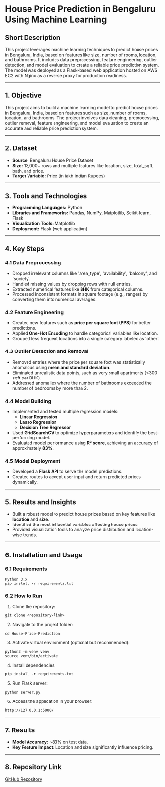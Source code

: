 # House Price Prediction in Bengaluru Using Machine Learning

## Short Description
This project leverages machine learning techniques to predict house prices in Bengaluru, India, based on features like size, number of rooms, location, and bathrooms. It includes data preprocessing, feature engineering, outlier detection, and model evaluation to create a reliable price prediction system. The model was deployed as a Flask-based web application hosted on AWS EC2 with Nginx as a reverse proxy for production readiness.

---

## 1. Objective
This project aims to build a machine learning model to predict house prices in Bengaluru, India, based on features such as size, number of rooms, location, and bathrooms. The project involves data cleaning, preprocessing, outlier removal, feature engineering, and model evaluation to create an accurate and reliable price prediction system.

---

## 2. Dataset
- **Source:** Bengaluru House Price Dataset
- **Size:** 13,000+ rows and multiple features like location, size, total_sqft, bath, and price.
- **Target Variable:** Price (in lakh Indian Rupees)

---

## 3. Tools and Technologies
- **Programming Languages:** Python
- **Libraries and Frameworks:** Pandas, NumPy, Matplotlib, Scikit-learn, Flask
- **Visualization Tools:** Matplotlib
- **Deployment:** Flask (web application)

---

## 4. Key Steps
### 4.1 Data Preprocessing
- Dropped irrelevant columns like 'area_type', 'availability', 'balcony', and 'society'.
- Handled missing values by dropping rows with null entries.
- Extracted numerical features like **BHK** from categorical columns.
- Processed inconsistent formats in square footage (e.g., ranges) by converting them into numerical averages.

### 4.2 Feature Engineering
- Created new features such as **price per square foot (PPS)** for better predictions.
- Applied **One-Hot Encoding** to handle categorical variables like location.
- Grouped less frequent locations into a single category labeled as 'other'.

### 4.3 Outlier Detection and Removal
- Removed entries where the price per square foot was statistically anomalous using **mean and standard deviation**.
- Eliminated unrealistic data points, such as very small apartments (<300 sqft per BHK).
- Addressed anomalies where the number of bathrooms exceeded the number of bedrooms by more than 2.

### 4.4 Model Building
- Implemented and tested multiple regression models:
  - **Linear Regression**
  - **Lasso Regression**
  - **Decision Tree Regressor**
- Used **GridSearchCV** to optimize hyperparameters and identify the best-performing model.
- Evaluated model performance using **R² score**, achieving an accuracy of approximately **83%**.

### 4.5 Model Deployment
- Developed a **Flask API** to serve the model predictions.
- Created routes to accept user input and return predicted prices dynamically.

---

## 5. Results and Insights
- Built a robust model to predict house prices based on key features like **location** and **size**.
- Identified the most influential variables affecting house prices.
- Provided visualization tools to analyze price distribution and location-wise trends.

---

## 6. Installation and Usage
### 6.1 Requirements
```
Python 3.x
pip install -r requirements.txt
```
### 6.2 How to Run
1. Clone the repository:
```
git clone <repository-link>
```
2. Navigate to the project folder:
```
cd House-Price-Prediction
```
3. Activate virtual environment (optional but recommended):
```
python3 -m venv venv
source venv/bin/activate
```
4. Install dependencies:
```
pip install -r requirements.txt
```
5. Run Flask server:
```
python server.py
```
6. Access the application in your browser:
```
http://127.0.0.1:5000/
```

---

## 7. Results
- **Model Accuracy:** ~83% on test data.
- **Key Feature Impact:** Location and size significantly influence pricing.

---

## 8. Repository Link
[GitHub Repository](<link-to-repository>)
  


